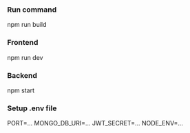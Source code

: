 
### Run command
npm run build

### Frontend
npm run dev

### Backend
npm start

### Setup .env file

PORT=...
MONGO_DB_URI=...
JWT_SECRET=...
NODE_ENV=...



